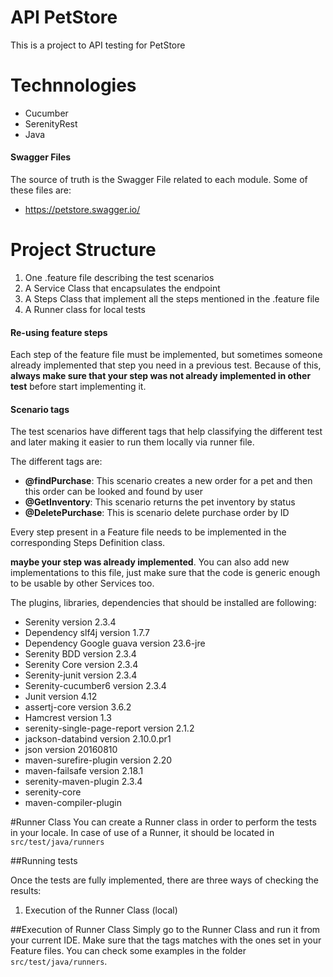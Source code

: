 # API PetStore

This is a project to API testing for PetStore

# Technnologies

- Cucumber
- SerenityRest
- Java


#### Swagger Files
The source of truth is the Swagger File related to each module. Some of these files are:
- https://petstore.swagger.io/


# Project Structure

1) One .feature file describing the test scenarios
2) A Service Class that encapsulates the endpoint
3) A Steps Class that implement all the steps mentioned in the .feature file
4) A Runner class for local tests


#### Re-using feature steps
Each step of the feature file must be implemented, but sometimes someone 
already implemented that step you need in a previous test. Because of this,
**always make sure that your step was not already implemented in other test** before 
start implementing it. 


#### Scenario tags
The test scenarios have different tags that help classifying the different test and
later making it easier to run them locally via runner file.

The different tags are:
- **@findPurchase**: This scenario creates a new order for a pet and then this order can be looked and found by user
- **@GetInventory**: This scenario returns the pet inventory by status
- **@DeletePurchase**: This is scenario delete purchase order by ID

Every step present in a Feature file needs to be implemented in the 
corresponding Steps Definition class.

**maybe your step was already implemented**. You can also add new implementations
to this file, just make sure that the code is generic enough to be usable by
other Services too.

The plugins, libraries, dependencies that should be installed are following:
- Serenity version 2.3.4
- Dependency slf4j version 1.7.7
- Dependency Google guava version 23.6-jre
- Serenity BDD version 2.3.4
- Serenity Core version 2.3.4
- Serenity-junit version 2.3.4
- Serenity-cucumber6 version 2.3.4
- Junit version 4.12
- assertj-core version 3.6.2
- Hamcrest version 1.3
- serenity-single-page-report version 2.1.2
- jackson-databind version 2.10.0.pr1
- json version 20160810
- maven-surefire-plugin version 2.20
- maven-failsafe version 2.18.1
- serenity-maven-plugin 2.3.4
- serenity-core 
- maven-compiler-plugin 


#Runner Class
You can create a Runner class in order to perform the tests in your locale. In case of use
of a Runner, it should be located in `src/test/java/runners`

##Running tests

Once the tests are fully implemented, there are three ways of checking 
the results:
1) Execution of the Runner Class (local)


##Execution of Runner Class
Simply go to the Runner Class and run it from your current IDE. Make
sure that the tags matches with the ones set in your Feature files.
You can check some examples in the folder `src/test/java/runners`.
